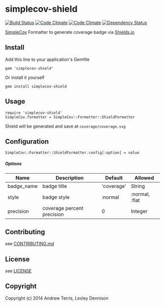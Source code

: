 # simplecov-shield

[![Build Status](https://travis-ci.org/aterris/simplecov-shield.svg?branch=master)](https://travis-ci.org/aterris/simplecov-shield)
[![Code Climate](http://img.shields.io/codeclimate/github/aterris/simplecov-shield.svg)](https://codeclimate.com/github/aterris/simplecov-shield)
[![Code Climate](http://img.shields.io/codeclimate/coverage/github/aterris/simplecov-shield.svg)](https://codeclimate.com/github/aterris/simplecov-shield)
[![Dependency Status](https://gemnasium.com/aterris/simplecov-shield.svg)](https://gemnasium.com/aterris/simplecov-shield)

 
[SimpleCov](https://github.com/colszowka/simplecov) Formatter to generate coverage badge via [Shields.io](http://shields.io/)

## Install

Add this line to your application's Gemfile

```
gem 'simplecov-shield'
```

Or install it yourself

```
gem install simplecov-shield
```

## Usage

```
require 'simplecov-shield'
SimpleCov.formatter = SimpleCov::Formatter::ShieldFormatter
```

Shield will be generated and save at `coverage/coverage.svg`

## Configuration

````
SimpleCov::Formatter::ShieldFormatter.config[:option] = value
````

##### Options

| Name       | Description                 | Default    | Allowed          |
| ---------- | --------------------------- | ---------- | ---------------- |
| badge_name | badge title                 | 'coverage' | String           |
| style      | badge style                 | :normal    | :normal, :flat   |
| precision  | coverage percent precision  | 0          | Integer          |


## Contributing

see [CONTRIBUTING.md](CONTRIBUTING.md)

## License

see [LICENSE](LICENSE)

## Copyright

Copyright (c) 2014 Andrew Terris, Lesley Dennison